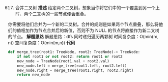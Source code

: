 617. 合并二叉树
**描述**
给定两个二叉树，想象当你将它们中的一个覆盖到另一个上时，两个二叉树的一些节点便会重叠。

你需要将他们合并为一个新的二叉树。合并的规则是如果两个节点重叠，那么将他们的值相加作为节点合并后的新值，否则不为 NULL 的节点将直接作为新二叉树的节点。
**解题思路**
解题思路：dfs 同时递归遍历两颗树
时间复杂度：O(min(m, n))
空间复杂度：O(min(m,n))
**代码**
```python
def merge_tree(root1: TreeNode, root2: TreeNode)-> TreeNode:
    if not root1 or not root2: return root1 or root2
    new_node = TreeNode(root1.val + root2.val)
    new_node.left = merge_tree(root1.left, root2.left)
    new_node.right = merge_tree(root1.right, root2.right)
    return new_node
```
